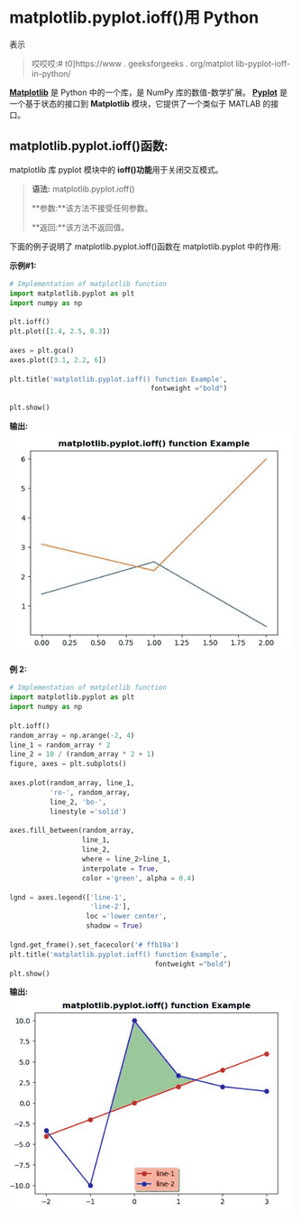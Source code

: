# matplotlib.pyplot.ioff()用 Python

表示

> 哎哎哎:# t0]https://www . geeksforgeeks . org/matplot lib-pyplot-ioff-in-python/

**[Matplotlib](https://www.geeksforgeeks.org/python-introduction-matplotlib/)** 是 Python 中的一个库，是 NumPy 库的数值-数学扩展。 **[Pyplot](https://www.geeksforgeeks.org/pyplot-in-matplotlib/)** 是一个基于状态的接口到 **Matplotlib** 模块，它提供了一个类似于 MATLAB 的接口。

## matplotlib.pyplot.ioff()函数:

matplotlib 库 pyplot 模块中的 **ioff()功能**用于关闭交互模式。

> **语法:** matplotlib.pyplot.ioff()
> 
> **参数:**该方法不接受任何参数。
> 
> **返回:**该方法不返回值。

下面的例子说明了 matplotlib.pyplot.ioff()函数在 matplotlib.pyplot 中的作用:

**示例#1:**

```py
# Implementation of matplotlib function
import matplotlib.pyplot as plt
import numpy as np

plt.ioff() 
plt.plot([1.4, 2.5, 0.3])

axes = plt.gca() 
axes.plot([3.1, 2.2, 6])

plt.title('matplotlib.pyplot.ioff() function Example',
                                   fontweight ="bold")

plt.show()
```

**输出:**
![](img/b103900476f91d32f25a3b23ce7585ae.png)

**例 2:**

```py
# Implementation of matplotlib function
import matplotlib.pyplot as plt
import numpy as np

plt.ioff() 
random_array = np.arange(-2, 4) 
line_1 = random_array * 2
line_2 = 10 / (random_array * 2 + 1) 
figure, axes = plt.subplots() 

axes.plot(random_array, line_1, 
          'ro-', random_array, 
          line_2, 'bo-',  
          linestyle ='solid') 

axes.fill_between(random_array,  
                  line_1,  
                  line_2, 
                  where = line_2>line_1,  
                  interpolate = True, 
                  color ='green', alpha = 0.4) 

lgnd = axes.legend(['line-1', 
                    'line-2'],  
                   loc ='lower center',  
                   shadow = True) 

lgnd.get_frame().set_facecolor('# ffb19a') 
plt.title('matplotlib.pyplot.ioff() function Example', 
                                    fontweight ="bold")
plt.show()
```

**输出:**
![](img/d08c2ee394f176109100488d1809a7a1.png)